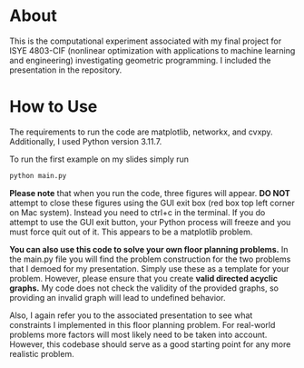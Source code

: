 # About

This is the computational experiment associated with my final project for ISYE 4803-CIF (nonlinear optimization with applications to machine learning and engineering) investigating geometric programming. I included the presentation in the repository.

# How to Use

The requirements to run the code are matplotlib, networkx, and cvxpy. Additionally, I used Python version 3.11.7.

To run the first example on my slides simply run

```bash
python main.py
```

**Please note** that when you run the code, three figures will appear. **DO NOT** attempt to close these figures using the GUI exit box (red box top left corner on Mac system). Instead you need to ctrl+c in the terminal. If you do attempt to use the GUI exit button, your Python process will freeze and you must force quit out of it. This appears to be a matplotlib problem.

**You can also use this code to solve your own floor planning problems.** In the main.py file you will find the problem construction for the two problems that I demoed for my presentation. Simply use these as a template for your problem. However, please ensure that you create **valid directed acyclic graphs.** My code does not check the validity of the provided graphs, so providing an invalid graph will lead to undefined behavior. 

Also, I again refer you to the associated presentation to see what constraints I implemented in this floor planning problem. For real-world problems more factors will most likely need to be taken into account. However, this codebase should serve as a good starting point for any more realistic problem.